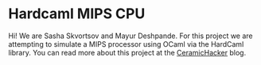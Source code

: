 # Hardcaml MIPS CPU

Hi! We are Sasha Skvortsov and Mayur Deshpande. For this project we are attempting to simulate a MIPS processor using OCaml via the HardCaml library. You can read more about this project at the [CeramicHacker](https://ceramichacker.com/t/hardcaml-mips) blog.
